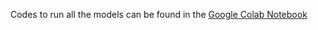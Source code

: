Codes to run all the models can be found in the [Google Colab Notebook](DeepBBWAE-Net/Final_Main_Subject_1_superLearner_kinetics_Graph_neural_network+LSTM_series_CNN_10_treadmill_overground_slope_stair.ipynb)
